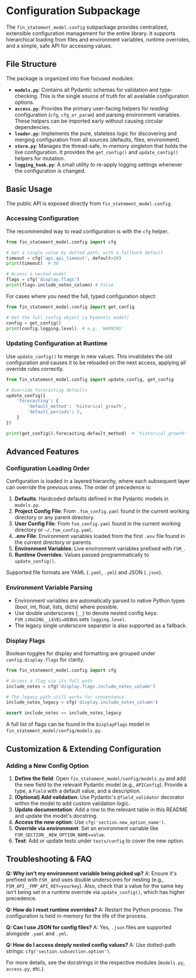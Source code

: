 # Configuration Subpackage

The `fin_statement_model.config` subpackage provides centralized, extensible configuration management for the entire library. It supports hierarchical loading from files and environment variables, runtime overrides, and a simple, safe API for accessing values.

## File Structure

The package is organized into five focused modules:

- **`models.py`**: Contains all Pydantic schemas for validation and type-checking. This is the single source of truth for all available configuration options.
- **`access.py`**: Provides the primary user-facing helpers for *reading* configuration (`cfg`, `cfg_or_param`) and parsing environment variables. These helpers can be imported early without causing circular dependencies.
- **`loader.py`**: Implements the pure, stateless logic for discovering and merging configuration from all sources (defaults, files, environment).
- **`store.py`**: Manages the thread-safe, in-memory singleton that holds the live configuration. It provides the `get_config()` and `update_config()` helpers for mutation.
- **`logging_hook.py`**: A small utility to re-apply logging settings whenever the configuration is changed.

## Basic Usage

The public API is exposed directly from `fin_statement_model.config`.

### Accessing Configuration

The recommended way to read configuration is with the `cfg` helper.

```python
from fin_statement_model.config import cfg

# Get a single value by dotted path, with a fallback default
timeout = cfg('api.api_timeout', default=30)
print(timeout)  # 30

# Access a nested model
flags = cfg('display.flags')
print(flags.include_notes_column) # False
```

For cases where you need the full, typed configuration object:

```python
from fin_statement_model.config import get_config

# Get the full config object (a Pydantic model)
config = get_config()
print(config.logging.level)  # e.g. 'WARNING'
```

### Updating Configuration at Runtime

Use `update_config()` to merge in new values. This invalidates the old configuration and causes it to be reloaded on the next access, applying all override rules correctly.

```python
from fin_statement_model.config import update_config, get_config

# Override forecasting defaults
update_config({
    'forecasting': {
        'default_method': 'historical_growth',
        'default_periods': 5,
    }
})

print(get_config().forecasting.default_method)  # 'historical_growth'
```

## Advanced Features

### Configuration Loading Order

Configuration is loaded in a layered hierarchy, where each subsequent layer can override the previous ones. The order of precedence is:

1.  **Defaults**: Hardcoded defaults defined in the Pydantic models in `models.py`.
2.  **Project Config File**: From `.fsm_config.yaml` found in the current working directory or any parent directory.
3.  **User Config File**: From `fsm_config.yaml` found in the current working directory or `~/.fsm_config.yaml`.
4.  **.env File**: Environment variables loaded from the first `.env` file found in the current directory or parents.
5.  **Environment Variables**: Live environment variables prefixed with `FSM_`.
6.  **Runtime Overrides**: Values passed programmatically to `update_config()`.

Supported file formats are YAML (`.yaml`, `.yml`) and JSON (`.json`).

### Environment Variable Parsing

-   Environment variables are automatically parsed to native Python types (bool, int, float, lists, dicts) where possible.
-   Use double underscores (`__`) to denote nested config keys: `FSM_LOGGING__LEVEL=DEBUG` sets `logging.level`.
-   The legacy single underscore separator is also supported as a fallback.

### Display Flags

Boolean toggles for display and formatting are grouped under `config.display.flags` for clarity.

```python
from fin_statement_model.config import cfg

# Access a flag via its full path
include_notes = cfg('display.flags.include_notes_column')

# The legacy path still works for convenience
include_notes_legacy = cfg('display.include_notes_column')

assert include_notes == include_notes_legacy
```

A full list of flags can be found in the `DisplayFlags` model in `fin_statement_model/config/models.py`.

## Customization & Extending Configuration

### Adding a New Config Option

1.  **Define the field**: Open `fin_statement_model/config/models.py` and add the new field to the relevant Pydantic model (e.g., `APIConfig`). Provide a type, a `Field` with a default value, and a description.
2.  **(Optional) Add validation**: Use Pydantic's `@field_validator` decorator within the model to add custom validation logic.
3.  **Update documentation**: Add a row to the relevant table in this README and update the model's docstring.
4.  **Access the new option**: Use `cfg('section.new_option_name')`.
5.  **Override via environment**: Set an environment variable like `FSM_SECTION__NEW_OPTION_NAME=value`.
6.  **Test**: Add or update tests under `tests/config` to cover the new option.

## Troubleshooting & FAQ

**Q: Why isn't my environment variable being picked up?**
A: Ensure it's prefixed with `FSM_` and uses double underscores for nesting (e.g., `FSM_API__FMP_API_KEY=yourkey`). Also, check that a value for the same key isn't being set in a runtime override via `update_config()`, which has higher precedence.

**Q: How do I reset runtime overrides?**
A: Restart the Python process. The configuration is held in-memory for the life of the process.

**Q: Can I use JSON for config files?**
A: Yes, `.json` files are supported alongside `.yaml` and `.yml`.

**Q: How do I access deeply nested config values?**
A: Use dotted-path strings: `cfg('section.subsection.option')`.

For more details, see the docstrings in the respective modules (`models.py`, `access.py`, etc.). 